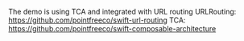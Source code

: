 The demo is using TCA and integrated with URL routing
URLRouting: https://github.com/pointfreeco/swift-url-routing
TCA: https://github.com/pointfreeco/swift-composable-architecture
